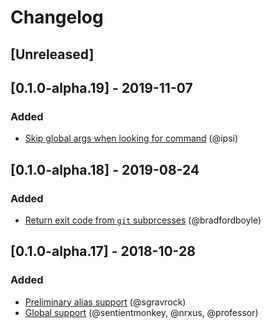 # Changelog

## [Unreleased]

## [0.1.0-alpha.19] - 2019-11-07

### Added
- [Skip global args when looking for command](https://github.com/kejadlen/git-together/pull/43) (@ipsi)

## [0.1.0-alpha.18] - 2019-08-24

### Added
- [Return exit code from `git` subprcesses](https://github.com/kejadlen/git-together/pull/40) (@bradfordboyle)

## [0.1.0-alpha.17] - 2018-10-28

### Added
- [Preliminary alias support](https://github.com/kejadlen/git-together/pull/27) (@sgravrock)
- [Global support](https://github.com/kejadlen/git-together/pull/10) (@sentientmonkey, @nrxus, @professor)
